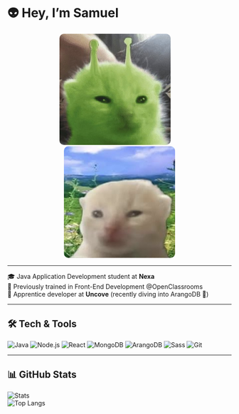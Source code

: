 # 👽 Hey, I’m Samuel

<div align="center">
  <img src="./glorp.jpg" alt="Glorp alien cat" width="250" style="border-radius:10px; margin-right: 20px;"/>
  <img src="./glorpnormal.jpeg" alt="Normal Glorp" width="250" style="border-radius:10px;"/>
</div>

---

🎓 Java Application Development student at **Nexa**  
🎨 Previously trained in Front-End Development @OpenClassrooms  
💼 Apprentice developer at **Uncove** (recently diving into ArangoDB 🧪)  

---

## 🛠️ Tech & Tools

![Java](https://img.shields.io/badge/Java-ED8B00?logo=java&logoColor=white)
![Node.js](https://img.shields.io/badge/Node.js-339933?logo=node.js&logoColor=white)
![React](https://img.shields.io/badge/React-20232A?logo=react&logoColor=61DAFB)
![MongoDB](https://img.shields.io/badge/MongoDB-4EA94B?logo=mongodb&logoColor=white)
![ArangoDB](https://img.shields.io/badge/ArangoDB-1E4E65?logo=arangodb&logoColor=white)
![Sass](https://img.shields.io/badge/Sass-CC6699?logo=sass&logoColor=white)
![Git](https://img.shields.io/badge/Git-F05032?logo=git&logoColor=white)

---

## 📊 GitHub Stats

![Stats](https://github-readme-stats.vercel.app/api?username=SamuelSacristan&show_icons=true&theme=tokyonight&hide_rank=true)  
![Top Langs](https://github-readme-stats.vercel.app/api/top-langs/?username=SamuelSacristan&layout=compact&theme=tokyonight)
